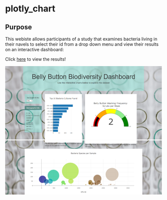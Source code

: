 # plotly_chart

## Purpose

This webiste allows participants of a study that examines bacteria living in their navels to select their id from a drop down menu and view their results on an interactive dashboard:

Click [here](https://emeryvarga.github.io/plotly_chart/) to view the results!

![webimage](webimage.png)
![webimage2](webimage2.png)
